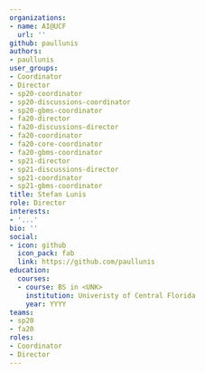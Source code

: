 ```yaml
---
organizations:
- name: AI@UCF
  url: ''
github: paullunis
authors:
- paullunis
user_groups:
- Coordinator
- Director
- sp20-coordinator
- sp20-discussions-coordinator
- sp20-gbms-coordinator
- fa20-director
- fa20-discussions-director
- fa20-coordinator
- fa20-core-coordinator
- fa20-gbms-coordinator
- sp21-director
- sp21-discussions-director
- sp21-coordinator
- sp21-gbms-coordinator
title: Stefan Lunis
role: Director
interests:
- '...'
bio: ''
social:
- icon: github
  icon_pack: fab
  link: https://github.com/paullunis
education:
  courses:
  - course: BS in <UNK>
    institution: Univeristy of Central Florida
    year: YYYY
teams:
- sp20
- fa20
roles:
- Coordinator
- Director
---
```

